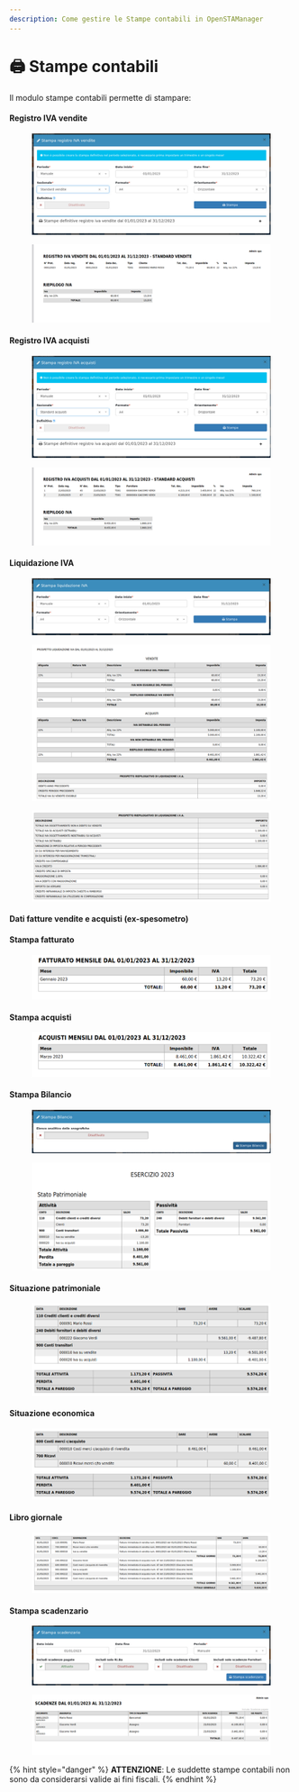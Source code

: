 ```yaml
---
description: Come gestire le Stampe contabili in OpenSTAManager
---
```


# 🖨 Stampe contabili

Il modulo stampe contabili permette di stampare:

#### Registro IVA vendite

<figure><img src="../../../.gitbook/assets/immagine (229).png" alt=""><figcaption></figcaption></figure>

<figure><img src="../../../.gitbook/assets/immagine (585).png" alt=""><figcaption></figcaption></figure>

#### Registro IVA acquisti

<figure><img src="../../../.gitbook/assets/immagine (218).png" alt=""><figcaption></figcaption></figure>

<figure><img src="../../../.gitbook/assets/immagine (410).png" alt=""><figcaption></figcaption></figure>

#### Liquidazione IVA

<figure><img src="../../../.gitbook/assets/immagine (224).png" alt=""><figcaption></figcaption></figure>

<figure><img src="../../../.gitbook/assets/immagine (620).png" alt=""><figcaption></figcaption></figure>

<figure><img src="../../../.gitbook/assets/immagine (214).png" alt=""><figcaption></figcaption></figure>

#### Dati fatture vendite e acquisti (ex-spesometro)

#### Stampa fatturato

<figure><img src="../../../.gitbook/assets/immagine (447).png" alt=""><figcaption></figcaption></figure>

#### Stampa acquisti

<figure><img src="../../../.gitbook/assets/immagine (77).png" alt=""><figcaption></figcaption></figure>

#### Stampa Bilancio

<figure><img src="../../../.gitbook/assets/immagine (615).png" alt=""><figcaption></figcaption></figure>

<figure><img src="../../../.gitbook/assets/immagine (230).png" alt=""><figcaption></figcaption></figure>

#### Situazione patrimoniale

<figure><img src="../../../.gitbook/assets/immagine (228).png" alt=""><figcaption></figcaption></figure>

#### Situazione economica

<figure><img src="../../../.gitbook/assets/immagine (611).png" alt=""><figcaption></figcaption></figure>

#### Libro giornale

<figure><img src="../../../.gitbook/assets/immagine (222).png" alt=""><figcaption></figcaption></figure>

#### Stampa scadenzario

<figure><img src="../../../.gitbook/assets/immagine (177).png" alt=""><figcaption></figcaption></figure>

<figure><img src="../../../.gitbook/assets/immagine (220).png" alt=""><figcaption></figcaption></figure>

{% hint style="danger" %}
**ATTENZIONE**: Le suddette stampe contabili non sono da considerarsi valide ai fini fiscali.
{% endhint %}
